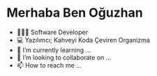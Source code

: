 <h1>Merhaba Ben Oğuzhan</h1>


- 👨🏻‍💻 Software Developer
- 💻 Yazılımcı; Kahveyi Koda Çeviren Organizma
- 🌱 I’m currently learning ...
- 💞️ I’m looking to collaborate on ...
- 📫 How to reach me ...

<!---
oguzhanbeyaz/oguzhanbeyaz is a ✨ special ✨ repository because its `README.md` (this file) appears on your GitHub profile.
You can click the Preview link to take a look at your changes.
--->

